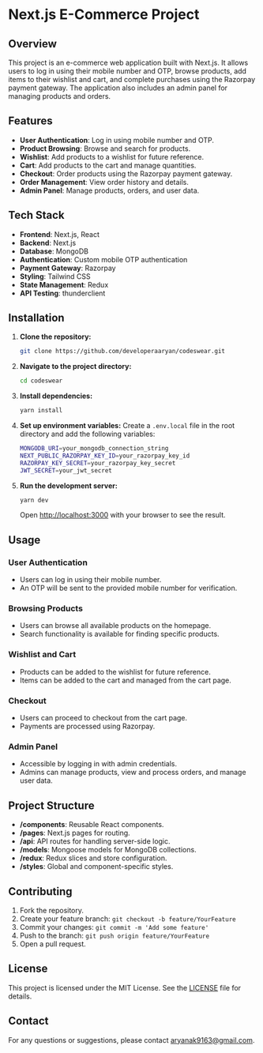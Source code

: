 # Next.js E-Commerce Project

## Overview

This project is an e-commerce web application built with Next.js. It allows users to log in using their mobile number and OTP, browse products, add items to their wishlist and cart, and complete purchases using the Razorpay payment gateway. The application also includes an admin panel for managing products and orders.

## Features

- **User Authentication**: Log in using mobile number and OTP.
- **Product Browsing**: Browse and search for products.
- **Wishlist**: Add products to a wishlist for future reference.
- **Cart**: Add products to the cart and manage quantities.
- **Checkout**: Order products using the Razorpay payment gateway.
- **Order Management**: View order history and details.
- **Admin Panel**: Manage products, orders, and user data.

## Tech Stack

- **Frontend**: Next.js, React
- **Backend**: Next.js
- **Database**: MongoDB
- **Authentication**: Custom mobile OTP authentication
- **Payment Gateway**: Razorpay
- **Styling**: Tailwind CSS
- **State Management**: Redux
- **API Testing**: thunderclient

## Installation

1. **Clone the repository:**
    ```bash
    git clone https://github.com/developeraaryan/codeswear.git
    ```

2. **Navigate to the project directory:**
    ```bash
    cd codeswear
    ```

3. **Install dependencies:**
    ```bash
    yarn install
    ```

4. **Set up environment variables:**
    Create a `.env.local` file in the root directory and add the following variables:
    ```bash
    MONGODB_URI=your_mongodb_connection_string
    NEXT_PUBLIC_RAZORPAY_KEY_ID=your_razorpay_key_id
    RAZORPAY_KEY_SECRET=your_razorpay_key_secret
    JWT_SECRET=your_jwt_secret
    ```

5. **Run the development server:**
    ```bash
    yarn dev
    ```

    Open [http://localhost:3000](http://localhost:3000) with your browser to see the result.

## Usage

### User Authentication

- Users can log in using their mobile number.
- An OTP will be sent to the provided mobile number for verification.

### Browsing Products

- Users can browse all available products on the homepage.
- Search functionality is available for finding specific products.

### Wishlist and Cart

- Products can be added to the wishlist for future reference.
- Items can be added to the cart and managed from the cart page.

### Checkout

- Users can proceed to checkout from the cart page.
- Payments are processed using Razorpay.

### Admin Panel

- Accessible by logging in with admin credentials.
- Admins can manage products, view and process orders, and manage user data.

## Project Structure

- **/components**: Reusable React components.
- **/pages**: Next.js pages for routing.
- **/api**: API routes for handling server-side logic.
- **/models**: Mongoose models for MongoDB collections.
- **/redux**: Redux slices and store configuration.
- **/styles**: Global and component-specific styles.

## Contributing

1. Fork the repository.
2. Create your feature branch: `git checkout -b feature/YourFeature`
3. Commit your changes: `git commit -m 'Add some feature'`
4. Push to the branch: `git push origin feature/YourFeature`
5. Open a pull request.

## License

This project is licensed under the MIT License. See the [LICENSE](LICENSE) file for details.

## Contact

For any questions or suggestions, please contact [aryanak9163@gmail.com](mailto:aryanak9163@gmail.com).